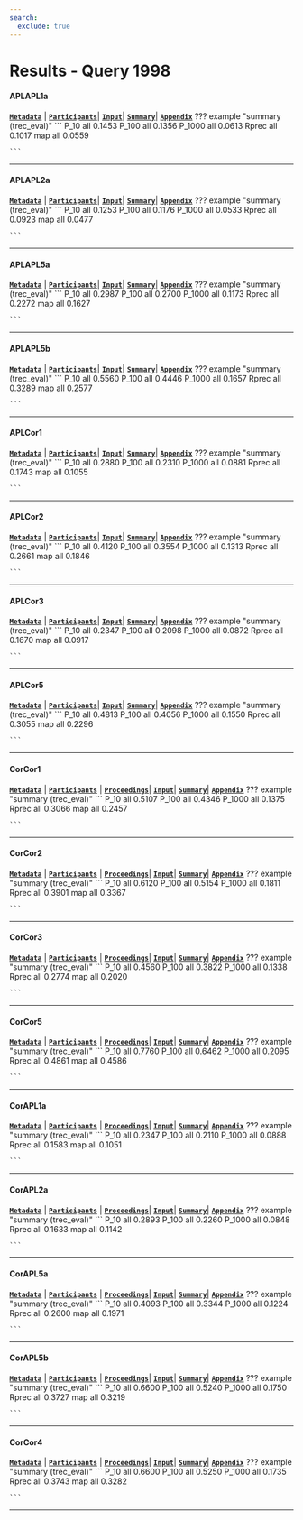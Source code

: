 ```yaml
---
search:
  exclude: true
---
```


# Results - Query 1998 

#### APLAPL1a 
[**`Metadata`**](./runs.md#aplapl1a) | [**`Participants`**](./participants.md#jhu)| [**`Input`**](https://trec.nist.gov/results/trec7/trec7.results.input/tracks/query/input.APLAPL1a.gz)| [**`Summary`**](https://trec.nist.gov/results/trec7/trec7.results.summary/tracks/query/summary.APLAPL1a.gz)| [**`Appendix`**](https://trec.nist.gov/pubs/trec7/appendices/A/query_results/query.pdf.gz)
??? example "summary (trec_eval)"
	```
	P_10		all	0.1453
	P_100		all	0.1356
	P_1000		all	0.0613
	Rprec		all	0.1017
	map			all	0.0559

	```
---
#### APLAPL2a 
[**`Metadata`**](./runs.md#aplapl2a) | [**`Participants`**](./participants.md#jhu)| [**`Input`**](https://trec.nist.gov/results/trec7/trec7.results.input/tracks/query/input.APLAPL2a.gz)| [**`Summary`**](https://trec.nist.gov/results/trec7/trec7.results.summary/tracks/query/summary.APLAPL2a.gz)| [**`Appendix`**](https://trec.nist.gov/pubs/trec7/appendices/A/query_results/query.pdf.gz)
??? example "summary (trec_eval)"
	```
	P_10		all	0.1253
	P_100		all	0.1176
	P_1000		all	0.0533
	Rprec		all	0.0923
	map			all	0.0477

	```
---
#### APLAPL5a 
[**`Metadata`**](./runs.md#aplapl5a) | [**`Participants`**](./participants.md#jhu)| [**`Input`**](https://trec.nist.gov/results/trec7/trec7.results.input/tracks/query/input.APLAPL5a.gz)| [**`Summary`**](https://trec.nist.gov/results/trec7/trec7.results.summary/tracks/query/summary.APLAPL5a.gz)| [**`Appendix`**](https://trec.nist.gov/pubs/trec7/appendices/A/query_results/query.pdf.gz)
??? example "summary (trec_eval)"
	```
	P_10		all	0.2987
	P_100		all	0.2700
	P_1000		all	0.1173
	Rprec		all	0.2272
	map			all	0.1627

	```
---
#### APLAPL5b 
[**`Metadata`**](./runs.md#aplapl5b) | [**`Participants`**](./participants.md#jhu)| [**`Input`**](https://trec.nist.gov/results/trec7/trec7.results.input/tracks/query/input.APLAPL5b.gz)| [**`Summary`**](https://trec.nist.gov/results/trec7/trec7.results.summary/tracks/query/summary.APLAPL5b.gz)| [**`Appendix`**](https://trec.nist.gov/pubs/trec7/appendices/A/query_results/query.pdf.gz)
??? example "summary (trec_eval)"
	```
	P_10		all	0.5560
	P_100		all	0.4446
	P_1000		all	0.1657
	Rprec		all	0.3289
	map			all	0.2577

	```
---
#### APLCor1 
[**`Metadata`**](./runs.md#aplcor1) | [**`Participants`**](./participants.md#jhu)| [**`Input`**](https://trec.nist.gov/results/trec7/trec7.results.input/tracks/query/input.APLCor1.gz)| [**`Summary`**](https://trec.nist.gov/results/trec7/trec7.results.summary/tracks/query/summary.APLCor1.gz)| [**`Appendix`**](https://trec.nist.gov/pubs/trec7/appendices/A/query_results/query.pdf.gz)
??? example "summary (trec_eval)"
	```
	P_10		all	0.2880
	P_100		all	0.2310
	P_1000		all	0.0881
	Rprec		all	0.1743
	map			all	0.1055

	```
---
#### APLCor2 
[**`Metadata`**](./runs.md#aplcor2) | [**`Participants`**](./participants.md#jhu)| [**`Input`**](https://trec.nist.gov/results/trec7/trec7.results.input/tracks/query/input.APLCor2.gz)| [**`Summary`**](https://trec.nist.gov/results/trec7/trec7.results.summary/tracks/query/summary.APLCor2.gz)| [**`Appendix`**](https://trec.nist.gov/pubs/trec7/appendices/A/query_results/query.pdf.gz)
??? example "summary (trec_eval)"
	```
	P_10		all	0.4120
	P_100		all	0.3554
	P_1000		all	0.1313
	Rprec		all	0.2661
	map			all	0.1846

	```
---
#### APLCor3 
[**`Metadata`**](./runs.md#aplcor3) | [**`Participants`**](./participants.md#jhu)| [**`Input`**](https://trec.nist.gov/results/trec7/trec7.results.input/tracks/query/input.APLCor3.gz)| [**`Summary`**](https://trec.nist.gov/results/trec7/trec7.results.summary/tracks/query/summary.APLCor3.gz)| [**`Appendix`**](https://trec.nist.gov/pubs/trec7/appendices/A/query_results/query.pdf.gz)
??? example "summary (trec_eval)"
	```
	P_10		all	0.2347
	P_100		all	0.2098
	P_1000		all	0.0872
	Rprec		all	0.1670
	map			all	0.0917

	```
---
#### APLCor5 
[**`Metadata`**](./runs.md#aplcor5) | [**`Participants`**](./participants.md#jhu)| [**`Input`**](https://trec.nist.gov/results/trec7/trec7.results.input/tracks/query/input.APLCor5.gz)| [**`Summary`**](https://trec.nist.gov/results/trec7/trec7.results.summary/tracks/query/summary.APLCor5.gz)| [**`Appendix`**](https://trec.nist.gov/pubs/trec7/appendices/A/query_results/query.pdf.gz)
??? example "summary (trec_eval)"
	```
	P_10		all	0.4813
	P_100		all	0.4056
	P_1000		all	0.1550
	Rprec		all	0.3055
	map			all	0.2296

	```
---
#### CorCor1 
[**`Metadata`**](./runs.md#corcor1) | [**`Participants`**](./participants.md#cornell/sabir) | [**`Proceedings`**](./proceedings.md#smart-high-precision-trec-7)| [**`Input`**](https://trec.nist.gov/results/trec7/trec7.results.input/tracks/query/input.CorCor1.gz)| [**`Summary`**](https://trec.nist.gov/results/trec7/trec7.results.summary/tracks/query/summary.CorCor1.gz)| [**`Appendix`**](https://trec.nist.gov/pubs/trec7/appendices/A/query_results/query.pdf.gz)
??? example "summary (trec_eval)"
	```
	P_10		all	0.5107
	P_100		all	0.4346
	P_1000		all	0.1375
	Rprec		all	0.3066
	map			all	0.2457

	```
---
#### CorCor2 
[**`Metadata`**](./runs.md#corcor2) | [**`Participants`**](./participants.md#cornell/sabir) | [**`Proceedings`**](./proceedings.md#smart-high-precision-trec-7)| [**`Input`**](https://trec.nist.gov/results/trec7/trec7.results.input/tracks/query/input.CorCor2.gz)| [**`Summary`**](https://trec.nist.gov/results/trec7/trec7.results.summary/tracks/query/summary.CorCor2.gz)| [**`Appendix`**](https://trec.nist.gov/pubs/trec7/appendices/A/query_results/query.pdf.gz)
??? example "summary (trec_eval)"
	```
	P_10		all	0.6120
	P_100		all	0.5154
	P_1000		all	0.1811
	Rprec		all	0.3901
	map			all	0.3367

	```
---
#### CorCor3 
[**`Metadata`**](./runs.md#corcor3) | [**`Participants`**](./participants.md#cornell/sabir) | [**`Proceedings`**](./proceedings.md#smart-high-precision-trec-7)| [**`Input`**](https://trec.nist.gov/results/trec7/trec7.results.input/tracks/query/input.CorCor3.gz)| [**`Summary`**](https://trec.nist.gov/results/trec7/trec7.results.summary/tracks/query/summary.CorCor3.gz)| [**`Appendix`**](https://trec.nist.gov/pubs/trec7/appendices/A/query_results/query.pdf.gz)
??? example "summary (trec_eval)"
	```
	P_10		all	0.4560
	P_100		all	0.3822
	P_1000		all	0.1338
	Rprec		all	0.2774
	map			all	0.2020

	```
---
#### CorCor5 
[**`Metadata`**](./runs.md#corcor5) | [**`Participants`**](./participants.md#cornell/sabir) | [**`Proceedings`**](./proceedings.md#smart-high-precision-trec-7)| [**`Input`**](https://trec.nist.gov/results/trec7/trec7.results.input/tracks/query/input.CorCor5.gz)| [**`Summary`**](https://trec.nist.gov/results/trec7/trec7.results.summary/tracks/query/summary.CorCor5.gz)| [**`Appendix`**](https://trec.nist.gov/pubs/trec7/appendices/A/query_results/query.pdf.gz)
??? example "summary (trec_eval)"
	```
	P_10		all	0.7760
	P_100		all	0.6462
	P_1000		all	0.2095
	Rprec		all	0.4861
	map			all	0.4586

	```
---
#### CorAPL1a 
[**`Metadata`**](./runs.md#corapl1a) | [**`Participants`**](./participants.md#cornell/sabir) | [**`Proceedings`**](./proceedings.md#smart-high-precision-trec-7)| [**`Input`**](https://trec.nist.gov/results/trec7/trec7.results.input/tracks/query/input.CorAPL1a.gz)| [**`Summary`**](https://trec.nist.gov/results/trec7/trec7.results.summary/tracks/query/summary.CorAPL1a.gz)| [**`Appendix`**](https://trec.nist.gov/pubs/trec7/appendices/A/query_results/query.pdf.gz)
??? example "summary (trec_eval)"
	```
	P_10		all	0.2347
	P_100		all	0.2110
	P_1000		all	0.0888
	Rprec		all	0.1583
	map			all	0.1051

	```
---
#### CorAPL2a 
[**`Metadata`**](./runs.md#corapl2a) | [**`Participants`**](./participants.md#cornell/sabir) | [**`Proceedings`**](./proceedings.md#smart-high-precision-trec-7)| [**`Input`**](https://trec.nist.gov/results/trec7/trec7.results.input/tracks/query/input.CorAPL2a.gz)| [**`Summary`**](https://trec.nist.gov/results/trec7/trec7.results.summary/tracks/query/summary.CorAPL2a.gz)| [**`Appendix`**](https://trec.nist.gov/pubs/trec7/appendices/A/query_results/query.pdf.gz)
??? example "summary (trec_eval)"
	```
	P_10		all	0.2893
	P_100		all	0.2260
	P_1000		all	0.0848
	Rprec		all	0.1633
	map			all	0.1142

	```
---
#### CorAPL5a 
[**`Metadata`**](./runs.md#corapl5a) | [**`Participants`**](./participants.md#cornell/sabir) | [**`Proceedings`**](./proceedings.md#smart-high-precision-trec-7)| [**`Input`**](https://trec.nist.gov/results/trec7/trec7.results.input/tracks/query/input.CorAPL5a.gz)| [**`Summary`**](https://trec.nist.gov/results/trec7/trec7.results.summary/tracks/query/summary.CorAPL5a.gz)| [**`Appendix`**](https://trec.nist.gov/pubs/trec7/appendices/A/query_results/query.pdf.gz)
??? example "summary (trec_eval)"
	```
	P_10		all	0.4093
	P_100		all	0.3344
	P_1000		all	0.1224
	Rprec		all	0.2600
	map			all	0.1971

	```
---
#### CorAPL5b 
[**`Metadata`**](./runs.md#corapl5b) | [**`Participants`**](./participants.md#cornell/sabir) | [**`Proceedings`**](./proceedings.md#smart-high-precision-trec-7)| [**`Input`**](https://trec.nist.gov/results/trec7/trec7.results.input/tracks/query/input.CorAPL5b.gz)| [**`Summary`**](https://trec.nist.gov/results/trec7/trec7.results.summary/tracks/query/summary.CorAPL5b.gz)| [**`Appendix`**](https://trec.nist.gov/pubs/trec7/appendices/A/query_results/query.pdf.gz)
??? example "summary (trec_eval)"
	```
	P_10		all	0.6600
	P_100		all	0.5240
	P_1000		all	0.1750
	Rprec		all	0.3727
	map			all	0.3219

	```
---
#### CorCor4 
[**`Metadata`**](./runs.md#corcor4) | [**`Participants`**](./participants.md#cornell/sabir) | [**`Proceedings`**](./proceedings.md#smart-high-precision-trec-7)| [**`Input`**](https://trec.nist.gov/results/trec7/trec7.results.input/tracks/query/input.CorCor4.gz)| [**`Summary`**](https://trec.nist.gov/results/trec7/trec7.results.summary/tracks/query/summary.CorCor4.gz)| [**`Appendix`**](https://trec.nist.gov/pubs/trec7/appendices/A/query_results/query.pdf.gz)
??? example "summary (trec_eval)"
	```
	P_10		all	0.6600
	P_100		all	0.5250
	P_1000		all	0.1735
	Rprec		all	0.3743
	map			all	0.3282

	```
---
